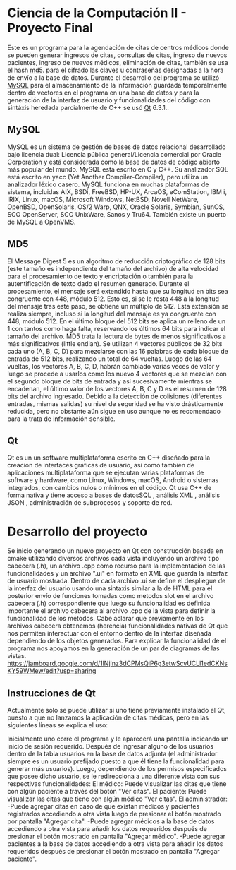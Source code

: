 # Ciencia de la Computación II - Proyecto Final
Este es un programa para la agendación de citas de centros médicos donde se pueden generar ingresos de citas, consultas de citas, ingreso de nuevos pacientes, 
ingreso de nuevos médicos, eliminación de citas, también se usa el hash [md5](#md5). para el cifrado las claves u contraseñas designadas a la hora de envío a la base de datos.
Durante el desarrollo del programa se utilizó [MySQL](#mysql) para el almacenamiento de la información guardada temporalmente dentro de vectores en el programa en una base de datos y para la generación
de la interfaz de usuario y funcionalidades del código con sintáxis heredada parcialmente de C++ se usó [Qt](#qt) 6.3.1.. 

## MySQL
MySQL es un sistema de gestión de bases de datos relacional desarrollado bajo licencia dual: Licencia pública general/Licencia comercial por Oracle Corporation 
y está considerada como la base de datos de código abierto más popular del mundo. MySQL está escrito en C y C++. Su analizador SQL está escrito en yacc (Yet Another Compiler-Compiler), pero utiliza un analizador léxico casero. MySQL funciona en muchas plataformas de sistema, incluidas AIX, BSDi, FreeBSD, HP-UX,
ArcaOS, eComStation, IBM i, IRIX, Linux, macOS, Microsoft Windows, NetBSD, Novell NetWare, OpenBSD, OpenSolaris, OS/2 Warp, 
QNX, Oracle Solaris, Symbian, SunOS, SCO OpenServer, SCO UnixWare, Sanos y Tru64. También existe un puerto de MySQL a OpenVMS.

## MD5
El Message Digest 5 es un algoritmo de reducción criptográfico de 128 bits (este tamaño es independiente del tamaño del archivo) de alta velocidad
para el procesamiento de texto y encriptación o también para la autentificación de texto dado el resumen generado. Durante el procesamiento, el mensaje será extendido hasta que
su longitud en bits sea congruente con 448, módulo 512. Esto es, si se le resta 448 a la longitud del mensaje tras este paso, se obtiene un múltiplo de 512. 
Esta extensión se realiza siempre, incluso si la longitud del mensaje es ya congruente con 448, módulo 512. En el último bloque del 512 bits se aplica un relleno de un 1 con tantos como haga falta, 
reservando los últimos 64 bits para indicar el tamaño del archivo. MD5 trata la lectura de bytes de menos significativos a más significativos (little endian).
Se utilizan 4 vectores públicos de 32 bits cada uno (A, B, C, D) para mezclarse con las 16 palabras de cada bloque de entrada de 512 bits, realizando un total de 64 vueltas. 
Luego de las 64 vueltas, los vectores A, B, C, D, habrán cambiado varias veces de valor y luego se procede a usarlos como los nuevo 4 vectores que se mezclan con el segundo 
bloque de bits de entrada y así sucesivamente mientras se encadenan, el último valor de los vectores A, B, C y D es el resumen de 128 bits del archivo ingresado. Debido a la detección de colisiones (diferentes entradas, mismas salidas)
su nivel de seguridad se ha visto drásticamente reducida, pero no obstante aún sigue en uso aunque no es recomendado para la trata de información sensible.

## Qt
Qt es un un software multiplataforma escrito en C++ diseñado para la creación de interfaces gráficas de usuario, así como también de aplicaciones multiplataforma que se ejecutan varias 
plataformas de software y hardware, como Linux, Windows, macOS, Android o sistemas integrados, con cambios nulos o mínimos en el código. Qt usa C++ de forma nativa y tiene acceso a bases de datosSQL , análisis XML , análisis JSON , administración de subprocesos y soporte de red.

# Desarrollo del proyecto
Se inicio generando un nuevo proyecto en Qt con construcción basada en cmake utilizando diversos archivos cada vista incluyendo un archivo tipo cabecera (.h), un archivo .cpp como recurso para la implementación de las funcionalidades y un archivo ".ui" en formato en XML que guarda la interfaz de usuario mostrada.
Dentro de cada archivo .ui se define el despliegue de la interfaz del usuario usando una sintaxis similar a la de HTML para el posterior envío de funciones tomadas como metodos slot en el archivo cabecera (.h) correspondiente que luego su funcionalidad es definida importante el archivo cabecera al archivo .cpp de la vista para definir la funcionalidad de los métodos. Cabe aclarar que previamente en los archivos cabecera obtenemos (herencia) funcionalidades nativas de Qt que nos permiten interactuar con el entorno dentro de la interfaz diseñada dependiendo de los objetos generados.
Para explicar la funcionalidad de el programa nos apoyamos en la generación de un par de diagramas de las vistas.
https://jamboard.google.com/d/1lNjInz3dCPMsQiP6g3etwScvUCLl1edCKNsKY59WMew/edit?usp=sharing

## Instrucciones de Qt
Actualmente solo se puede utilizar si uno tiene previamente instalado el Qt, puesto a que no lanzamos la aplicación de citas médicas, pero en las siguientes líneas se explica el uso:

Inicialmente uno corre el programa y le aparecerá una pantalla indicando un inicio de sesión requerido. Después de ingresar alguno de los usuarios dentro de la tabla usuarios en la base de datos adjunta (el administrador siempre es un usuario prefijado puesto a que él tiene la funcionalidad para generar más usuarios). 
Luego, dependiendo de los permisos especificados que posee dicho usuario, se le redirecciona a una diferente vista con sus respectivas funcionalidades:
  El médico: Puede visualizar las citas que tiene con algún paciente a través del botón "Ver citas".
  El paciente: Puede visualizar las citas que tiene con algún médico "Ver citas".
  El administrador: 
   -Puede agregar citas en caso de que existan médicos y pacientes registrados accediendo a otra vista luego de presionar el botón mostrado por pantalla "Agregar cita".
   -Puede agregar médicos a la base de datos accediendo a otra vista para añadir los datos requeridos después de presionar el botón mostrado en pantalla "Agregar médico".
   -Puede agregar pacientes a la base de datos accediendo a otra vista para añadir los datos requeridos después de presionar el botón mostrado en pantalla "Agregar paciente".
